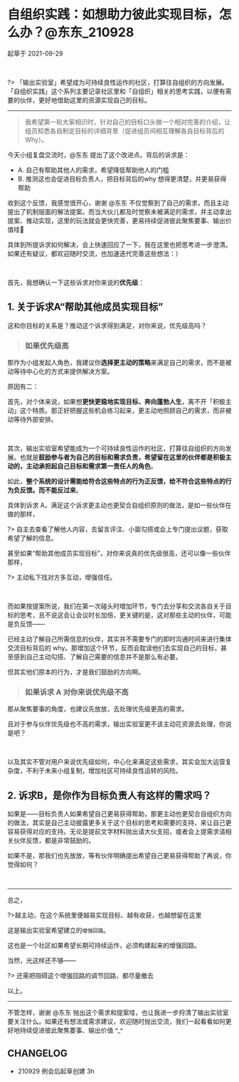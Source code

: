# 自组织实践：如想助力彼此实现目标，怎么办？@东东_210928
起草于 2021-09-29

<br> 

?> 「输出实验室」希望成为可持续良性运作的社区，打算往自组织的方向发展。「自组织实践」这个系列主要记录社区里和「自组织」相关的思考实践，以便有需要的伙伴，更好地借助这里的资源实现自己的目标。

---

> 我希望第一轮大家相识时，针对自己的目标口头做一个相对完善的介绍，让组员知悉各自制定目标的详细背景（促进组员间相互理解各自目标背后的Why）。

今天小组复盘交流时，@东东 提出了这个改进点。背后的诉求是： 
- A. 自己有帮助其他人的需求，希望降低帮助他人的门槛 
- B. 推测这也会促进目标负责人，把目标背后的why 想得更清楚，并更易获得帮助


收到这个反馈，我感觉很开心，谢谢 @东东 不仅觉察到了自己的需求，而且主动提出了机制层面的解法提案。而当大伙儿都及时觉察未被满足的需求，并主动拿出提案、推动实现，这里的玩法就会更快完善，更易持续促进彼此聚焦要事、输出价值哇🤩


具体到所提诉求如何解决，会上快速回应了一下，我在这里也把思考进一步澄清。如果还有疑议，都欢迎随时交流，也加速迭代完善这些想法：）

<br> 

首先，我想确认一下这些诉求对你来说的**优先级**：

## 1. 关于诉求A“帮助其他成员实现目标”

这和你目标的关系是？推动这个诉求得到满足，对你来说，优先级高吗？

> ### 如果优先级高

那作为小组发起人角色，我建议你**选择更主动的策略**来满足自己的需求，而不是被动等待中心化的方式来提供解决方案。

原因有二：

首先，对个体来说，如果想**更快更稳地实现目标、奔向蓬勃人生**，离不开「积极主动」这个特质。那正好把握这些机会练习起来，更主动地照顾自己的需求，而非被动等待外部安排。

<br> 

其次，输出实验室希望能成为一个可持续良性运作的社区，打算往自组织的方向发展。也就是**鼓励参与者为自己的目标和需求负责，希望留在这里的伙伴都是积极主动的，主动承担起自己目标和需求第一责任人的角色**。

如此，**整个系统的设计需能给符合这些特点的行为正反馈，给不符合这些特点的行为负反馈。而不能反过来**。


具体到诉求 A，满足这个诉求更主动也更契合自组织原则的做法，是如一些伙伴在做的那样，

?> 自主去查看了解他人内容，去留言评注、小窗勾搭或会上专门提出议题，获取希望了解的信息。

甚至如果“帮助其他成员实现目标”，对你来说真的优先级很高，还可以像一些伙伴那样，

?> 主动私下找对方多互动，增强信任。

<br> 

而如果按提案所说，我们在第一次碰头时增加环节，专门去分享和交流各自关于目标的思考，且不说这会让会议时长加倍，更关键的是，这对那些主动的伙伴，可能是负反馈——

已经主动了解自己所需信息的伙伴，其实并不需要专门的即时沟通时间来进行集体交流目标背后的 why。那增加这个环节，反而会耽误他们去实现自己的目标，甚至感到自己主动勾搭、了解自己需要的信息并不是那么有必要。

但其实他们原本的行为，才是我们鼓励的方向啊。



> ### 如果诉求 A 对你来说优先级不高

那从聚焦要事的角度，也建议先放放，去处理优先级更高的需求。

且对于参与伙伴优先级也不高的需求，输出实验室更不该主动花资源去处理，你说是吧？


<br> 

以及其实不管对用户来说优先级如何，中心化来满足这些需求，其实会加大运营复杂度，不利于未来小组复制，增加社区可持续良性运转的风险。



## 2. 诉求B，是你作为目标负责人有这样的需求吗？

如果是——目标负责人如果希望自己更易获得帮助，那更主动也更契合自组织方向的做法，其实是自己主动披露更多关于这个目标的思考和需要的支持，来让自己更容易获得对应的支持。无论是提前文字材料抛出请大伙支招，或者会上提需求请相关伙伴反馈，都是非常鼓励的。

如果不是，那我们也先放放，等有伙伴明确提出希望自己更易获得帮助了再说，你觉得如何？

<br> 

---

总之，

?>越主动，在这个系统里便越易实现目标、越有收获，也越想留在这里

这是输出实验室希望建立的`增强回路`。

这也是一个社区如果希望长期可持续运作，必须构建起来的增强回路。

当然，光这样还不够——

?> 还需把阻碍这个增强回路的调节回路，都尽量撤去


以上。

---

不管怎样，谢谢 @东东 抛出这个需求和提案哇，也让我进一步捋清了输出实验室要关注什么。如果还有想法或需求建议，欢迎随时抛出交流，我们一起看看如何更好地持续促进彼此聚焦要事、输出价值 ^_^


## CHANGELOG 

- 210929 例会后起草创建 3h 